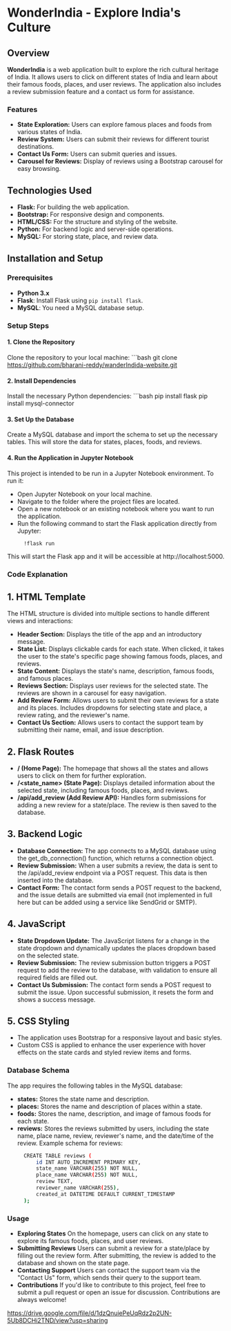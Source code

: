 # WonderIndia - Explore India's Culture

## Overview

**WonderIndia** is a web application built to explore the rich cultural heritage of India. It allows users to click on different states of India and learn about their famous foods, places, and user reviews. The application also includes a review submission feature and a contact us form for assistance.

### Features
- **State Exploration:** Users can explore famous places and foods from various states of India.
- **Review System:** Users can submit their reviews for different tourist destinations.
- **Contact Us Form:** Users can submit queries and issues.
- **Carousel for Reviews:** Display of reviews using a Bootstrap carousel for easy browsing.

## Technologies Used
- **Flask:** For building the web application.
- **Bootstrap:** For responsive design and components.
- **HTML/CSS:** For the structure and styling of the website.
- **Python:** For backend logic and server-side operations.
- **MySQL:** For storing state, place, and review data.

## Installation and Setup

### Prerequisites
- **Python 3.x**
- **Flask**: Install Flask using `pip install flask`.
- **MySQL**: You need a MySQL database setup.

### Setup Steps

#### 1. **Clone the Repository**
Clone the repository to your local machine:
    ```bash
      git clone https://github.com/bharani-reddy/wanderIndida-website.git
#### 2. Install Dependencies
Install the necessary Python dependencies:
     ```bash
        pip install flask
        pip install mysql-connector
#### 3. Set Up the Database
Create a MySQL database and import the schema to set up the necessary tables. This will store the data for states, places, foods, and reviews.

#### 4. Run the Application in Jupyter Notebook
This project is intended to be run in a Jupyter Notebook environment. To run it:

  - Open Jupyter Notebook on your local machine.
  - Navigate to the folder where the project files are located.
  - Open a new notebook or an existing notebook where you want to run the application.
  - Run the following command to start the Flask application directly from Jupyter:
    ```bash
      !flask run
This will start the Flask app and it will be accessible at http://localhost:5000.
### Code Explanation
## 1. HTML Template
The HTML structure is divided into multiple sections to handle different views and interactions:

- **Header Section:** Displays the title of the app and an introductory message.
- **State List:** Displays clickable cards for each state. When clicked, it takes the user to the state's specific page showing famous foods, places, and reviews.
- **State Content:** Displays the state's name, description, famous foods, and famous places.
- **Reviews Section:** Displays user reviews for the selected state. The reviews are shown in a carousel for easy navigation.
- **Add Review Form:** Allows users to submit their own reviews for a state and its places. Includes dropdowns for selecting state and place, a review rating, and the reviewer's name.
- **Contact Us Section:** Allows users to contact the support team by submitting their name, email, and issue description. 
## 2. Flask Routes
- **/ (Home Page):** The homepage that shows all the states and allows users to click on them for further exploration.
- **/<state_name> (State Page):** Displays detailed information about the selected state, including famous foods, places, and reviews.
- **/api/add_review (Add Review API):** Handles form submissions for adding a new review for a state/place. The review is then saved to the database.
## 3. Backend Logic
- **Database Connection:** The app connects to a MySQL database using the get_db_connection() function, which returns a connection object.
- **Review Submission:** When a user submits a review, the data is sent to the /api/add_review endpoint via a POST request. This data is then inserted into the database.
- **Contact Form:** The contact form sends a POST request to the backend, and the issue details are submitted via email (not implemented in full here but can be added using a service like SendGrid or SMTP).
## 4. JavaScript
- **State Dropdown Update:** The JavaScript listens for a change in the state dropdown and dynamically updates the places dropdown based on the selected state.
- **Review Submission:** The review submission button triggers a POST request to add the review to the database, with validation to ensure all required fields are filled out.
- **Contact Us Submission:** The contact form sends a POST request to submit the issue. Upon successful submission, it resets the form and shows a success message.
## 5. CSS Styling
- The application uses Bootstrap for a responsive layout and basic styles.
- Custom CSS is applied to enhance the user experience with hover effects on the state cards and styled review items and forms.
### Database Schema
The app requires the following tables in the MySQL database:

- **states:** Stores the state name and description.
- **places:** Stores the name and description of places within a state.
- **foods:** Stores the name, description, and image of famous foods for each state.
- **reviews:** Stores the reviews submitted by users, including the state name, place name, review, reviewer's name, and the date/time of the review.
Example schema for reviews:
    ```bash
      CREATE TABLE reviews (
          id INT AUTO_INCREMENT PRIMARY KEY,
          state_name VARCHAR(255) NOT NULL,
          place_name VARCHAR(255) NOT NULL,
          review TEXT,
          reviewer_name VARCHAR(255),
          created_at DATETIME DEFAULT CURRENT_TIMESTAMP
      );
### Usage
- **Exploring States**
On the homepage, users can click on any state to explore its famous foods, places, and user reviews.
- **Submitting Reviews**
Users can submit a review for a state/place by filling out the review form. After submitting, the review is added to the database and shown on the state page.
- **Contacting Support**
Users can contact the support team via the "Contact Us" form, which sends their query to the support team.
- **Contributions**
If you'd like to contribute to this project, feel free to submit a pull request or open an issue for discussion. Contributions are always welcome!

https://drive.google.com/file/d/1dzQnuiePeUqRdz2p2UN-5Ub8DCHi2TND/view?usp=sharing
